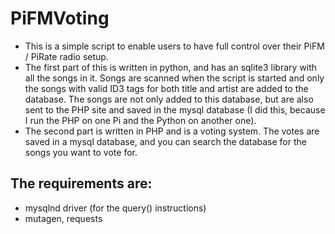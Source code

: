 PiFMVoting
==========

- This is a simple script to enable users to have full control over their PiFM / PiRate radio setup. 
- The first part of this is written in python, and has an sqlite3 library with all the songs in it. Songs are scanned when the script is started and only the songs with valid ID3 tags for both title and artist are added to the database. The songs are not only added to this database, but are also sent to the PHP site and saved in the mysql database (I did this, because I run the PHP on one Pi and the Python on another one).
- The second part is written in PHP and is a voting system. The votes are saved in a mysql database, and you can search the database for the songs you want to vote for. 

The requirements are:
---------------------
- mysqlnd driver (for the query() instructions)
- mutagen, requests
